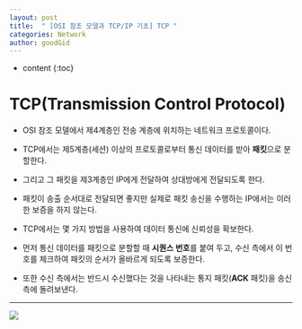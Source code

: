 ```yaml
---
layout: post
title:  " [OSI 참조 모델과 TCP/IP 기초] TCP "
categories: Network
author: goodGid
---
```

* content
{:toc}


# TCP(Transmission Control Protocol)

* OSI 참조 모델에서 제4계층인 전송 계층에 위치하는 네트워크 프로토콜이다.

* TCP에서는 제5계층(세션) 이상의 프로토콜로부터 통신 데이터를 받아 <b>패킷</b>으로 분할한다.

* 그리고 그 패킷을 제3계층인 IP에게 전달하여 상대방에게 전달되도록 한다.

* 패킷이 송출 순서대로 전달되면 좋지만 실제로 패킷 송신을 수행하는 IP에서는 이러한 보증을 하지 않는다.

* TCP에서는 몇 가지 방법을 사용하여 데이터 통신에 신뢰성을 확보한다.

* 먼저 통신 데이터를 패킷으로 분할할 때 <b>시퀀스 번호</b>를 붙여 두고, 수신 측에서 이 번호를 체크하여 패킷의 순서가 올바르게 되도록 보증한다.

* 또한 수신 측에서는 반드시 수신했다는 것을 나타내는 통지 패킷(<b>ACK</b> 패킷)을 송신 측에 돌려보낸다. 

---


![](/assets/img/network/tcp_1.png)



